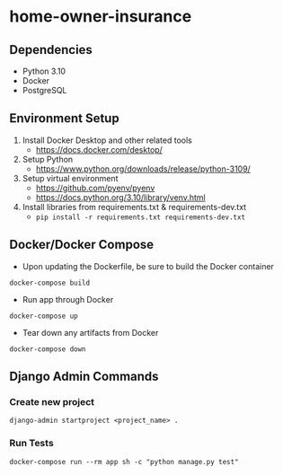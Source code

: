 # home-owner-insurance

## Dependencies

- Python 3.10
- Docker
- PostgreSQL

## Environment Setup

1. Install Docker Desktop and other related tools
   - https://docs.docker.com/desktop/
2. Setup Python
   - https://www.python.org/downloads/release/python-3109/
3. Setup virtual environment
   - https://github.com/pyenv/pyenv
   - https://docs.python.org/3.10/library/venv.html
4. Install libraries from requirements.txt & requirements-dev.txt
   - `pip install -r requirements.txt requirements-dev.txt`

## Docker/Docker Compose

- Upon updating the Dockerfile, be sure to build the Docker container
```
docker-compose build
```
- Run app through Docker
```
docker-compose up
```
- Tear down any artifacts from Docker
```
docker-compose down
```

## Django Admin Commands

### Create new project
```
django-admin startproject <project_name> .
```

### Run Tests
```
docker-compose run --rm app sh -c "python manage.py test"
```
